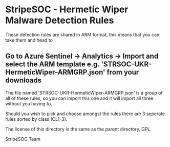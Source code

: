 # StripeSOC - Hermetic Wiper Malware Detection Rules
These detection rules are shared in ARM format, this means that you can take them and head to 

## Go to Azure Sentinel -> Analytics -> Import and select the ARM template e.g. 'STRSOC-UKR-HermeticWiper-ARMGRP.json' from your downloads

The file named 'STRSOC-UKR-HermeticWiper-ARMGRP.json' is a group of all of these rules, so you can import this one and it will import all three without you having to.

Should you wish to pick and choose amongst the rules there are 3 seperate rules sorted by class (CL1-3). 

The license of this directory is the same as the parent directory, GPL. 

StripeSOC Team
